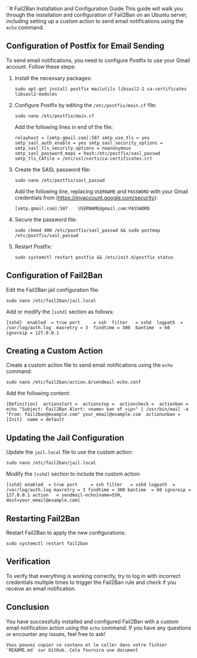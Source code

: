  ``# Fail2Ban Installation and Configuration Guide This guide will walk you through the installation and configuration of Fail2Ban on an Ubuntu server, including setting up a custom action to send email notifications using the `echo` command.

## Configuration of Postfix for Email Sending

To send email notifications, you need to configure Postfix to use your Gmail account. Follow these steps:

1. Install the necessary packages:
    
    `sudo apt-get install postfix mailutils libsasl2-2 ca-certificates libsasl2-modules`
    
2. Configure Postfix by editing the `/etc/postfix/main.cf` file:
    
    `sudo nano /etc/postfix/main.cf`
    
    Add the following lines in end of the file:
    
    `relayhost = [smtp.gmail.com]:587 smtp_use_tls = yes smtp_sasl_auth_enable = yes smtp_sasl_security_options = smtp_sasl_tls_security_options = noanonymous smtp_sasl_password_maps = hash:/etc/postfix/sasl_passwd smtp_tls_CAfile = /etc/ssl/certs/ca-certificates.crt`
    
3. Create the SASL password file:
    
    `sudo nano /etc/postfix/sasl_passwd`
    
    Add the following line, replacing `USERNAME` and `PASSWORD` with your Gmail credentials from (https://myaccount.google.com/security):
    
    `[smtp.gmail.com]:587    USERNAME@gmail.com:PASSWORD`
    
4. Secure the password file:
    
    `sudo chmod 400 /etc/postfix/sasl_passwd && sudo postmap /etc/postfix/sasl_passwd`
    
5. Restart Postfix:
    
    `sudo systemctl restart postfix && /etc/init.d/postfix status` 
    

## Configuration of Fail2Ban

Edit the Fail2Ban jail configuration file:

`sudo nano /etc/fail2ban/jail.local`

Add or modify the `[sshd]` section as follows:

`[sshd] 
enabled  = true
port     = ssh 
filter   = sshd 
logpath  = /var/log/auth.log 
maxretry = 3 
findtime = 300 
bantime  = 60 
ignoreip = 127.0.0.1`


## Creating a Custom Action

Create a custom action file to send email notifications using the `echo` command:

`sudo nano /etc/fail2ban/action.d/sendmail-echo.conf`

Add the following content:

`[Definition] 
actionstart = 
actionstop = 
actioncheck = 
actionban = echo "Subject: Fail2Ban Alert: <name> ban of <ip>" | /usr/bin/mail -a "From: fail2ban@example.com" your_email@example.com 
actionunban =  
[Init] 
name = default`

## Updating the Jail Configuration

Update the `jail.local` file to use the custom action:

`sudo nano /etc/fail2ban/jail.local`

Modify the `[sshd]` section to include the custom action:

`[sshd] enabled  = true port     = ssh filter   = sshd logpath  = /var/log/auth.log maxretry = 3 findtime = 300 bantime  = 60 ignoreip = 127.0.0.1 action   = sendmail-echo[name=SSH, dest=your_email@example.com]`

## Restarting Fail2Ban

Restart Fail2Ban to apply the new configurations:

`sudo systemctl restart fail2ban`

## Verification

To verify that everything is working correctly, try to log in with incorrect credentials multiple times to trigger the Fail2Ban rule and check if you receive an email notification.

## Conclusion

You have successfully installed and configured Fail2Ban with a custom email notification action using the `echo` command. If you have any questions or encounter any issues, feel free to ask!

``Vous pouvez copier ce contenu et le coller dans votre fichier `README.md` sur GitHub. Cela fournira une document``
